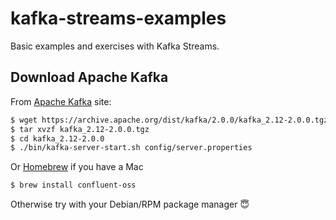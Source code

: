 # kafka-streams-examples
Basic examples and exercises with Kafka Streams.

## Download Apache Kafka

From [Apache Kafka](http://kafka.apache.org/downloads) site:

```bash
$ wget https://archive.apache.org/dist/kafka/2.0.0/kafka_2.12-2.0.0.tgz
$ tar xvzf kafka_2.12-2.0.0.tgz
$ cd kafka_2.12-2.0.0
$ ./bin/kafka-server-start.sh config/server.properties
```

Or [Homebrew](https://brew.sh/) if you have a Mac

```bash
$ brew install confluent-oss
```

Otherwise try with your Debian/RPM package manager :innocent:

